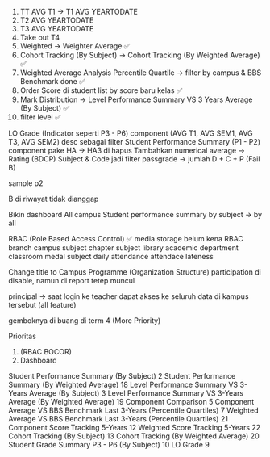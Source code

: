 1. TT AVG T1 → T1 AVG YEARTODATE
2. T2 AVG YEARTODATE
3. T3 AVG YEARTODATE
4. Take out T4
5. Weighted → Weighter Average ✅  
6. Cohort Tracking (By Subject) → Cohort Tracking (By Weighted Average) ✅  
7. Weighted Average Analysis Percentile Quartile → filter by campus & BBS Benchmark done ✅  
8. Order Score di student list by score baru kelas ✅  
9. Mark Distribution → Level Performance Summary VS 3 Years Average (By Subject) ✅  
10. filter level ✅  

LO Grade (Indicator seperti P3 - P6)
component (AVG T1, AVG SEM1, AVG T3, AVG SEM2)
desc sebagai filter
Student Performance Summary (P1 - P2)
component pake HA → HA3 di hapus
Tambahkan numerical average → Rating (BDCP)
Subject & Code jadi filter
passgrade → jumlah D + C + P (Fail B)

sample p2

B di riwayat tidak dianggap


Bikin dashboard All campus
Student performance summary by subject → by all

RBAC (Role Based Access Control) ✅ 
media storage belum kena RBAC
branch
campus
subject chapter
subject library
academic department
classroom
medal
subject
daily attendance
attendace lateness


Change title to Campus Programme (Organization Structure)
participation di disable, namun di report tetep muncul

principal → saat login ke teacher dapat akses ke seluruh data di kampus tersebut (all feature)

gemboknya di buang di term 4 (More Priority)



Prioritas 
1. (RBAC BOCOR)
2. Dashboard



Student Performance Summary (By Subject)
2
Student Performance Summary (By Weighted Average)
18
Level Performance Summary VS 3-Years Average (By Subject)
3
Level Performance Summary VS 3-Years Average (By Weighted Average)
19
Component Comparison
5
Component Average VS BBS Benchmark Last 3-Years (Percentile Quartiles)
7
Weighted Average VS BBS Benchmark Last 3-Years (Percentile Quartiles)
21
Component Score Tracking 5-Years
12
Weighted Score Tracking 5-Years
22
Cohort Tracking (By Subject)
13
Cohort Tracking (By Weighted Average)
20
Student Grade Summary P3 - P6 (By Subject)
10
LO Grade
9
